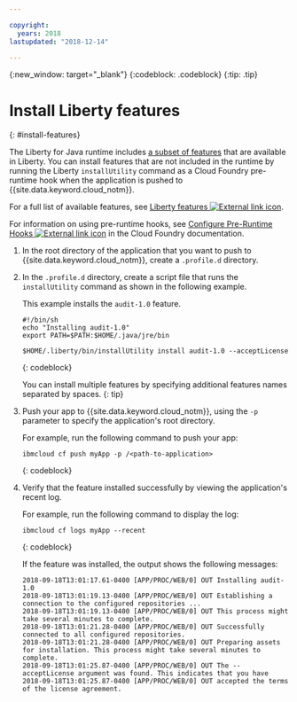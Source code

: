 ```yaml
---

copyright:
  years: 2018
lastupdated: "2018-12-14"

---
```


{:new_window: target="_blank"}
{:codeblock: .codeblock}
{:tip: .tip}

# Install Liberty features
{: #install-features}

The Liberty for Java runtime includes [a subset of features](libertyFeatures.html#liberty_features) that are available in Liberty. You can install features that are not included in the runtime by running the Liberty `installUtility` command as a Cloud Foundry pre-runtime hook when the application is pushed to {{site.data.keyword.cloud_notm}}.

For a full list of available features, see [Liberty features ![External link icon](../../icons/launch-glyph.svg "External link icon")](https://www.ibm.com/support/knowledgecenter/SSEQTP_liberty/com.ibm.websphere.wlp.doc/ae/rwlp_feat.html).

For information on using pre-runtime hooks, see [Configure Pre-Runtime Hooks ![External link icon](../../icons/launch-glyph.svg "External link icon")](https://docs.cloudfoundry.org/devguide/deploy-apps/deploy-app.html#profile) in the Cloud Foundry documentation.

1. In the root directory of the application that you want to push to {{site.data.keyword.cloud_notm}}, create a `.profile.d` directory.

1. In the `.profile.d` directory, create a script file that runs the `installUtility` command as shown in the following example.

   This example installs the `audit-1.0` feature.

   ```
   #!/bin/sh
   echo "Installing audit-1.0"
   export PATH=$PATH:$HOME/.java/jre/bin

   $HOME/.liberty/bin/installUtility install audit-1.0 --acceptLicense
   ```
   {: codeblock}

   You can install multiple features by specifying additional features names separated by spaces.
   {: tip}

1. Push your app to {{site.data.keyword.cloud_notm}}, using the `-p` parameter to specify the application's root directory.

   For example, run the following command to push your app:
   ```
   ibmcloud cf push myApp -p /<path-to-application>
   ```
   {: codeblock}

1. Verify that the feature installed successfully by viewing the application's recent log.

   For example, run the following command to display the log:
   ```
   ibmcloud cf logs myApp --recent
   ```
   {: codeblock}

    If the feature was installed, the output shows the following messages:

    ```
    2018-09-18T13:01:17.61-0400 [APP/PROC/WEB/0] OUT Installing audit-1.0
    2018-09-18T13:01:19.13-0400 [APP/PROC/WEB/0] OUT Establishing a connection to the configured repositories ...
    2018-09-18T13:01:19.13-0400 [APP/PROC/WEB/0] OUT This process might take several minutes to complete.
    2018-09-18T13:01:21.28-0400 [APP/PROC/WEB/0] OUT Successfully connected to all configured repositories.
    2018-09-18T13:01:21.28-0400 [APP/PROC/WEB/0] OUT Preparing assets for installation. This process might take several minutes to complete.
    2018-09-18T13:01:25.87-0400 [APP/PROC/WEB/0] OUT The --acceptLicense argument was found. This indicates that you have
    2018-09-18T13:01:25.87-0400 [APP/PROC/WEB/0] OUT accepted the terms of the license agreement.
    ```

